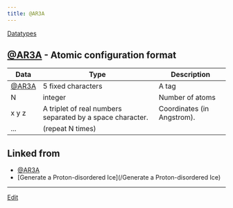 ```yaml
---
title: @AR3A
---
```

[Datatypes](/Datatypes)


## [@AR3A](/@AR3A) - Atomic configuration format

|Data|Type|Description |
|-----|-----|-----|
|[@AR3A](/@AR3A)|5 fixed characters|A tag |
|N|integer|Number of atoms |
|x y z|A triplet of real numbers separated by a space character.|Coordinates (in Angstrom). |
|...|(repeat N times)| |






## Linked from

* [@AR3A](/@AR3A)
* [Generate a Proton-disordered Ice](/Generate a Proton-disordered Ice)


----
[Edit](https://github.com/vitroid/vitroid.github.io/edit/master/MD/@AR3A.md)
